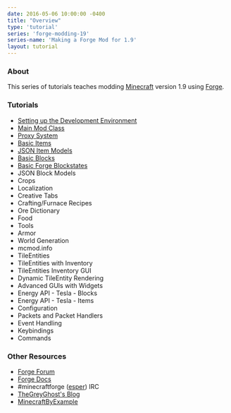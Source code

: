 ```yaml
---
date: 2016-05-06 10:00:00 -0400
title: "Overview"
type: 'tutorial'
series: 'forge-modding-19'
series-name: 'Making a Forge Mod for 1.9'
layout: tutorial
---
```


### About
This series of tutorials teaches modding [Minecraft](https://minecraft.net) version 1.9 using [Forge](http://minecraftforge.net).

### Tutorials
<ul>
	<li><a href="/tutorials/forge-modding-19/workspace-setup/">Setting up the Development Environment</a>
	</li>
	<li><a href="/tutorials/forge-modding-19/main-mod-class/">Main Mod Class</a></li>
	<li><a href="/tutorials/forge-modding-19/proxy-system/">Proxy System</a></li>
	<li><a href="/tutorials/forge-modding-19/basic-items/">Basic Items</a></li>
	<li><a href="/tutorials/forge-modding-19/json-item-models/">JSON Item Models</a></li>
	<li><a href="/tutorials/forge-modding-19/basic-blocks/">Basic Blocks</a></li>
	<li><a href="/tutorials/forge-modding-19/basic-forge-blockstates/">Basic Forge Blockstates</a></li>
	<li>JSON Block Models</li>
	<li>Crops</li>
	<li>Localization</li>
	<li>Creative Tabs</li>
	<li>Crafting/Furnace Recipes</li>
	<li>Ore Dictionary</li>
	<li>Food</li>
	<li>Tools</li>
	<li>Armor</li>
	<li>World Generation</li>
	<li>mcmod.info</li>
	<li>TileEntities</li>
	<li>TileEntities with Inventory</li>
	<li>TileEntities Inventory GUI</li>
	<li>Dynamic TileEntity Rendering</li>
	<li>Advanced GUIs with Widgets</li>
	<li>Energy API - Tesla - Blocks</li>
	<li>Energy API - Tesla - Items</li>
	<li>Configuration</li>
	<li>Packets and Packet Handlers</li>
	<li>Event Handling</li>
	<li>Keybindings</li>
	<li>Commands</li>
</ul>

### Other Resources
- [Forge Forum](http://minecraftforge.net/)
- [Forge Docs](https://mcforge.readthedocs.io/en/latest/)
- #minecraftforge ([esper](https://esper.net)) IRC
- [TheGreyGhost's Blog](http://greyminecraftcoder.blogspot.com.au/p/list-of-topics.html)
- [MinecraftByExample](https://github.com/TheGreyGhost/MinecraftByExample)